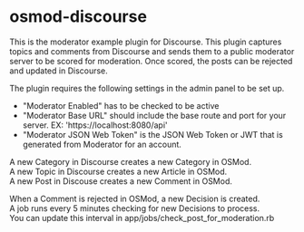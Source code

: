 # osmod-discourse
This is the moderator example plugin for Discourse. This plugin captures topics and comments from Discourse and sends them to a public moderator server to be scored for moderation. Once scored, the posts can be rejected and updated in Discourse. 

The plugin requires the following settings in the admin panel to be set up. 
- "Moderator Enabled" has to be checked to be active
- "Moderator Base URL" should include the base route and port for your server. EX: 'https://localhost:8080/api'
- "Moderator JSON Web Token" is the JSON Web Token or JWT that is generated from Moderator for an account. 

A new Category in Discourse creates a new Category in OSMod.  
A new Topic in Discourse creates a new Article in OSMod.  
A new Post in Discouse creates a new Comment in OSMod.  

When a Comment is rejected in OSMod, a new Decision is created.  
A job runs every 5 minutes checking for new Decisions to process.  
You can update this interval in app/jobs/check_post_for_moderation.rb  
